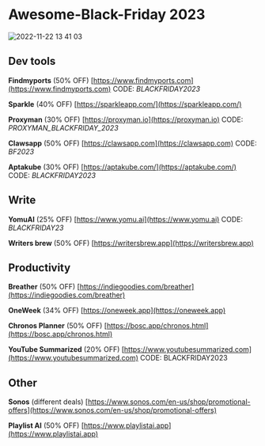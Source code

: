# Awesome-Black-Friday 2023

![2022-11-22 13 41 03](https://user-images.githubusercontent.com/738921/203316739-6fc312d0-ea6e-47f6-b183-e91e674cbcd9.jpg)


## Dev tools

**Findmyports** (50% OFF) [https://www.findmyports.com](https://www.findmyports.com) CODE: *BLACKFRIDAY2023*

**Sparkle** (40% OFF) [https://sparkleapp.com/](https://sparkleapp.com/)

**Proxyman** (30% OFF) [https://proxyman.io](https://proxyman.io) CODE: *PROXYMAN_BLACKFRIDAY_2023*

**Clawsapp** (50% OFF) [https://clawsapp.com](https://clawsapp.com) CODE: *BF2023*

**Aptakube** (30% OFF) [https://aptakube.com/](https://aptakube.com/) CODE: *BLACKFRIDAY2023*


## Write

**YomuAI** (25% OFF) [https://www.yomu.ai](https://www.yomu.ai) CODE: *BLACKFRIDAY23*

**Writers brew** (50% OFF) [https://writersbrew.app](https://writersbrew.app)

## Productivity

**Breather** (50% OFF) [https://indiegoodies.com/breather](https://indiegoodies.com/breather)

**OneWeek** (34% OFF) [https://oneweek.app](https://oneweek.app)

**Chronos Planner** (50% OFF) [https://bosc.app/chronos.html](https://bosc.app/chronos.html) 

**YouTube Summarized** (20% OFF) [https://www.youtubesummarized.com](https://www.youtubesummarized.com) CODE: BLACKFRIDAY2023


## Other

**Sonos** (different deals) [https://www.sonos.com/en-us/shop/promotional-offers](https://www.sonos.com/en-us/shop/promotional-offers)

**Playlist AI** (50% OFF) [https://www.playlistai.app](https://www.playlistai.app)



